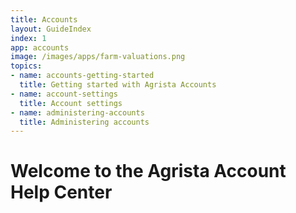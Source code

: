 ```yaml
---
title: Accounts
layout: GuideIndex
index: 1
app: accounts
image: /images/apps/farm-valuations.png
topics:
- name: accounts-getting-started
  title: Getting started with Agrista Accounts
- name: account-settings
  title: Account settings
- name: administering-accounts
  title: Administering accounts
---
```


# Welcome to the Agrista Account Help Center
